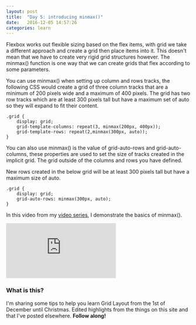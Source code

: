 ```yaml
---
layout: post
title:  "Day 5: introducing minmax()"
date:   2016-12-05 14:57:26
categories: learn
---
```


Flexbox works out flexible sizing based on the flex items, with grid we take a different approach and create a grid then place items into it. This doesn't mean that we have to create very rigid grid structures however. The minmax() function is one way that we can create grids that flex according to some parameters.

You can use minmax() when setting up column and rows tracks, the following CSS would create a grid of three column tracks that are a minimum of 200 pixels wide and a maximum of 400 pixels. The grid has two row tracks which are at least 300 pixels tall but have a maximum set of auto so they will expand to fit their content.

~~~
.grid {
    display: grid;
    grid-template-columns: repeat(3, minmax(200px, 400px));
    grid-template-rows: repeat(2,minmax(300px, auto));
}
~~~

You can also use minmax() is the value of grid-auto-rows and grid-auto-columns, these properties are used to set the size of tracks created in the implicit grid. The grid outside of the columns and rows you have defined.

New rows created in the below grid will be at least 300 pixels tall but have a maximum size of auto.

~~~
.grid {
    display: grid;
    grid-auto-rows: minmax(300px, auto);
}
~~~

In this video from my [video series](/video), I demonstrate the basics of minmax().

<div class="embed-container">
<iframe src="https://www.youtube.com/embed/boNNYrUd-w0?rel=0&amp;showinfo=0" frameborder="0" allowfullscreen></iframe>
</div>



### What is this?

I'm sharing some tips to help you learn Grid Layout from the 1st of December until Christmas. Edited highlights from the things on this site and that I've posted elsewhere. **Follow along!**
